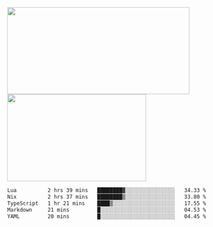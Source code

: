 <a href="https://github.com/anuraghazra/github-readme-stats">
  <img height=200 width=420 align="center" src="https://github-readme-stats.vercel.app/api?username=airRnot1106&hide_title=true&show_icons=true&rank_icon=github" />
</a>
<a href="https://github.com/anuraghazra/convoychat">
  <img height=200 width=320 align="center" src="https://github-readme-stats.vercel.app/api/top-langs/?username=airRnot1106&hide_title=true&layout=compact&hide=html,css" />
</a>

<!--START_SECTION:waka-->

```txt
Lua          2 hrs 39 mins   ████████▓░░░░░░░░░░░░░░░░   34.33 %
Nix          2 hrs 37 mins   ████████▒░░░░░░░░░░░░░░░░   33.80 %
TypeScript   1 hr 21 mins    ████▒░░░░░░░░░░░░░░░░░░░░   17.55 %
Markdown     21 mins         █░░░░░░░░░░░░░░░░░░░░░░░░   04.53 %
YAML         20 mins         █░░░░░░░░░░░░░░░░░░░░░░░░   04.45 %
```

<!--END_SECTION:waka-->
